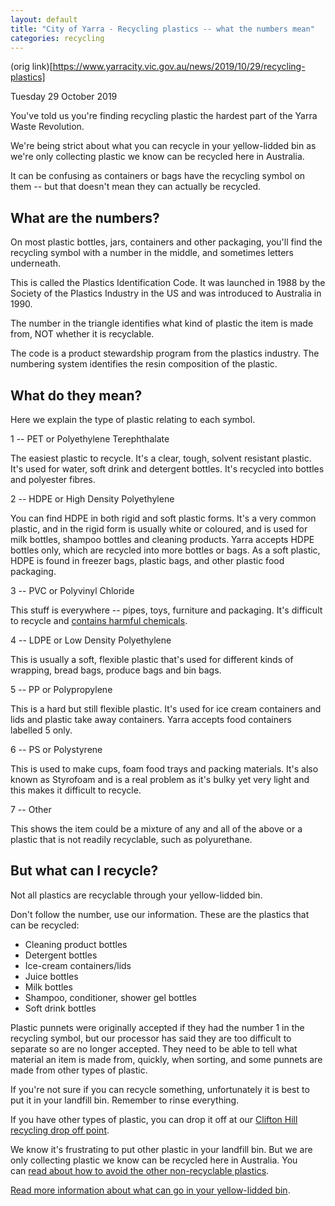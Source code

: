 ```yaml
---
layout: default
title: "City of Yarra - Recycling plastics -- what the numbers mean"
categories: recycling
---
```


(orig link)[https://www.yarracity.vic.gov.au/news/2019/10/29/recycling-plastics]

Tuesday 29 October 2019

You've told us you're finding recycling plastic the hardest part of the Yarra Waste Revolution.

We're being strict about what you can recycle in your yellow-lidded bin as we're only collecting plastic we know can be recycled here in Australia.

It can be confusing as containers or bags have the recycling symbol on them -- but that doesn't mean they can actually be recycled. 

What are the numbers?
---------------------

On most plastic bottles, jars, containers and other packaging, you'll find the recycling symbol with a number in the middle, and sometimes letters underneath.

This is called the Plastics Identification Code. It was launched in 1988 by the Society of the Plastics Industry in the US and was introduced to Australia in 1990.

The number in the triangle identifies what kind of plastic the item is made from, NOT whether it is recyclable.

The code is a product stewardship program from the plastics industry. The numbering system identifies the resin composition of the plastic. 

What do they mean?
------------------

Here we explain the type of plastic relating to each symbol.

1 -- PET or Polyethylene Terephthalate

The easiest plastic to recycle. It's a clear, tough, solvent resistant plastic. It's used for water, soft drink and detergent bottles. It's recycled into bottles and polyester fibres.

2 -- HDPE or High Density Polyethylene

You can find HDPE in both rigid and soft plastic forms. It's a very common plastic, and in the rigid form is usually white or coloured, and is used for milk bottles, shampoo bottles and cleaning products. Yarra accepts HDPE bottles only, which are recycled into more bottles or bags. As a soft plastic, HDPE is found in freezer bags, plastic bags, and other plastic food packaging.

3 -- PVC or Polyvinyl Chloride

This stuff is everywhere -- pipes, toys, furniture and packaging. It's difficult to recycle and [contains harmful chemicals](https://www.choice.com.au/food-and-drink/food-warnings-and-safety/plastic/articles/plastics-and-food).

4 -- LDPE or Low Density Polyethylene

This is usually a soft, flexible plastic that's used for different kinds of wrapping, bread bags, produce bags and bin bags.

5 -- PP or Polypropylene

This is a hard but still flexible plastic. It's used for ice cream containers and lids and plastic take away containers. Yarra accepts food containers labelled 5 only. 

6 -- PS or Polystyrene

This is used to make cups, foam food trays and packing materials. It's also known as Styrofoam and is a real problem as it's bulky yet very light and this makes it difficult to recycle.

7 -- Other

This shows the item could be a mixture of any and all of the above or a plastic that is not readily recyclable, such as polyurethane.

But what can I recycle?
-----------------------

Not all plastics are recyclable through your yellow-lidded bin.

Don't follow the number, use our information. These are the plastics that can be recycled:

-   Cleaning product bottles
-   Detergent bottles
-   Ice-cream containers/lids
-   Juice bottles
-   Milk bottles
-   Shampoo, conditioner, shower gel bottles
-   Soft drink bottles

Plastic punnets were originally accepted if they had the number 1 in the recycling symbol, but our processor has said they are too difficult to separate so are no longer accepted. They need to be able to tell what material an item is made from, quickly, when sorting, and some punnets are made from other types of plastic.

If you're not sure if you can recycle something, unfortunately it is best to put it in your landfill bin. Remember to rinse everything.

If you have other types of plastic, you can drop it off at our [Clifton Hill recycling drop off point](https://www.yarracity.vic.gov.au/services/recycling-and-rubbish/recycling-drop-off-points).

We know it's frustrating to put other plastic in your landfill bin. But we are only collecting plastic we know can be recycled here in Australia. You can [read about how to avoid the other non-recyclable plastics](https://www.yarracity.vic.gov.au/News/2019/09/20/Revolutionaries-let-us-tackle-plastic-waste).

[Read more information about what can go in your yellow-lidded bin](https://www.yarracity.vic.gov.au/waste-revolution-abbotsford-trial/how-to-recycle-everything-else).